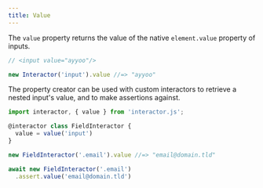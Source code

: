 ```yaml
---
title: Value
---
```


The `value` property returns the value of the native `element.value` property of
inputs.

``` javascript
// <input value="ayyoo"/>

new Interactor('input').value //=> "ayyoo"
```

The property creator can be used with custom interactors to retrieve a nested
input's value, and to make assertions against.

``` javascript
import interactor, { value } from 'interactor.js';

@interactor class FieldInteractor {
  value = value('input')
}

new FieldInteractor('.email').value //=> "email@domain.tld"

await new FieldInteractor('.email')
  .assert.value('email@domain.tld')
```

